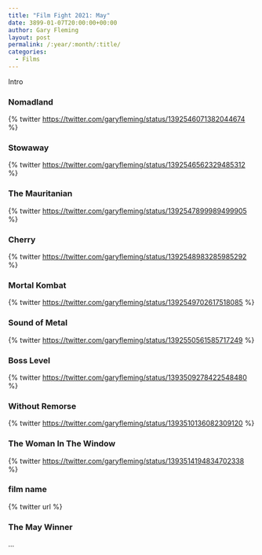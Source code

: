 ```yaml
---
title: "Film Fight 2021: May"
date: 3899-01-07T20:00:00+00:00
author: Gary Fleming
layout: post
permalink: /:year/:month/:title/
categories:
  - Films
---
```


Intro

### Nomadland

{% twitter https://twitter.com/garyfleming/status/1392546071382044674 %}

### Stowaway

{% twitter https://twitter.com/garyfleming/status/1392546562329485312 %}

### The Mauritanian

{% twitter https://twitter.com/garyfleming/status/1392547899989499905 %}

### Cherry

{% twitter https://twitter.com/garyfleming/status/1392548983285985292 %}

### Mortal Kombat

{% twitter https://twitter.com/garyfleming/status/1392549702617518085 %}

### Sound of Metal

{% twitter https://twitter.com/garyfleming/status/1392550561585717249 %}

### Boss Level

{% twitter https://twitter.com/garyfleming/status/1393509278422548480 %}

### Without Remorse

{% twitter https://twitter.com/garyfleming/status/1393510136082309120 %}

### The Woman In The Window

{% twitter https://twitter.com/garyfleming/status/1393514194834702338 %}

### film name

{% twitter url %}

### The May Winner

...
